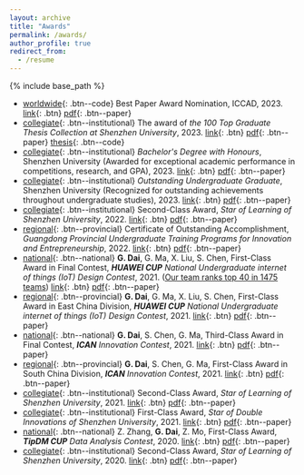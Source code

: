 ```yaml
---
layout: archive
title: "Awards"
permalink: /awards/
author_profile: true
redirect_from:
  - /resume
---
```


{% include base_path %}

* [worldwide](){: .btn--code} Best Paper Award Nomination, ICCAD, 2023. [link](https://confcats-siteplex.s3.us-east-1.amazonaws.com/iccad23/ICCAD_2023_Proceedings_v3_f24f2addb7.pdf){: .btn} [pdf](https://guohaodai.github.io/files/awd_bpa_ICCAD23.pdf){: .btn--paper}
* [collegiate](){: .btn--institutional} The award of *the 100 Top Graduate Thesis Collection at Shenzhen University*, 2023.  [link](https://www1.szu.edu.cn/board/view.asp?id=498232){: .btn} [pdf](https://guohaodai.github.io/files/awd_thesis_23.pdf){: .btn--paper} [thesis](https://guohaodai.github.io/files/pub_UGThesis_23.pdf){: .btn--code} 
* [collegiate](){: .btn--institutional} *Bachelor's Degree with Honours*, Shenzhen University (Awarded for exceptional academic performance in competitions, research, and GPA), 2023. [link](https://www1.szu.edu.cn/board/view.asp?id=495863){: .btn} [pdf](https://guohaodai.github.io/files/awd_hondegree_23.pdf){: .btn--paper}
* [collegiate](){: .btn--institutional} *Outstanding Undergraduate Graduate*, Shenzhen University (Recognized for outstanding achievements throughout undergraduate studies), 2023. [link](https://www1.szu.edu.cn/board/view.asp?id=495657){: .btn} [pdf](https://guohaodai.github.io/files/awd_outgrad_23.pdf){: .btn--paper}
* [collegiate](){: .btn--institutional} Second-Class Award, *Star of Learning of Shenzhen University*, 2022. [link](https://www1.szu.edu.cn/board/view.asp?id=482922){: .btn} [pdf](https://guohaodai.github.io/files/awd_star_learn_22.pdf){: .btn--paper}
* [regional](){: .btn--provincial} Certificate of Outstanding Accomplishment, *Guangdong Provincial Undergraduate Training Programs for Innovation and Entrepreneurship*, 2022. [link](http://jwb.szu.edu.cn/info/1358/2013.htm){: .btn} [pdf](https://guohaodai.github.io/files/awd_train_prog_22.pdf){: .btn--paper}
* [national](){: .btn--national} **G. Dai**, G. Ma, X. Liu, S. Chen, First-Class Award in Final Contest, ***HUAWEI CUP*** *National Undergraduate internet of things (IoT) Design Contest*, 2021. (<u>Our team ranks top 40 in 1475 teams</u>) [link](http://iot.sjtu.edu.cn/show.aspx?info_lb=36&info_id=2850&flag=2){: .btn} [pdf](https://guohaodai.github.io/files/awd_HW_final_21.pdf){: .btn--paper}
* [regional](){: .btn--provincial} **G. Dai**, G. Ma, X. Liu, S. Chen, First-Class Award in East China Division, ***HUAWEI CUP*** *National Undergraduate internet of things (IoT) Design Contest*, 2021. [link](http://iot.sjtu.edu.cn/show.aspx?info_lb=41&info_id=2836&flag=3){: .btn} [pdf](https://guohaodai.github.io/files/awd_HW_east_21.pdf){: .btn--paper} 
* [national](){: .btn--national} **G. Dai**, S. Chen, G. Ma, Third-Class Award in Final Contest, ***ICAN*** *Innovation Contest*, 2021. [link](http://www.g-ican.com/home/index){: .btn} [pdf](https://guohaodai.github.io/files/awd_ICAN_final_21.pdf){: .btn--paper}
* [regional](){: .btn--provincial} **G. Dai**, S. Chen, G. Ma, First-Class Award in South China Division, ***ICAN*** *Innovation Contest*, 2021. [link](http://www.g-ican.com/home/index){: .btn} [pdf](https://guohaodai.github.io/files/awd_ICAN_HUANAN_21.pdf){: .btn--paper}
* [collegiate](){: .btn--institutional} Second-Class Award, *Star of Learning of Shenzhen University*, 2021. [link](https://www1.szu.edu.cn/board/view.asp?id=459492){: .btn} [pdf](https://guohaodai.github.io/files/awd_star_learn_21.pdf){: .btn--paper}
* [collegiate](){: .btn--institutional} First-Class Award, *Star of Double Innovations of Shenzhen University*, 2021. [link](https://www1.szu.edu.cn/board/view.asp?id=459492){: .btn} [pdf](https://guohaodai.github.io/files/awd_star_inno_21.pdf){: .btn--paper}
* [national](){: .btn--national} Z. Zhang, **G. Dai**,  Z. Mo, First-Class Award, ***TipDM CUP*** *Data Analysis Contest*, 2020. [link](https://www.tipdm.org:10010/#/competition/1557899215680741376/introduce){: .btn} [pdf](https://guohaodai.github.io/files/awd_teddy_20.pdf){: .btn--paper}
* [collegiate](){: .btn--institutional} Second-Class Award, *Star of Learning of Shenzhen University*, 2020. [link](https://www1.szu.edu.cn/board/view.asp?id=436223){: .btn} [pdf](https://guohaodai.github.io/files/awd_star_learn_20.pdf){: .btn--paper}

